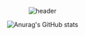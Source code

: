<div align="center">
  
  ![header](https://capsule-render.vercel.app/api?color=gradient&customColorList=0,2,2,5,3&type=Waving&text=Hi,Welcome_Gam's_Git!&fontColor=002f04)

![Anurag's GitHub stats](https://github-readme-stats.vercel.app/api?username=gamgammoo2&show_icons=true&theme=vue)

</div>
 
